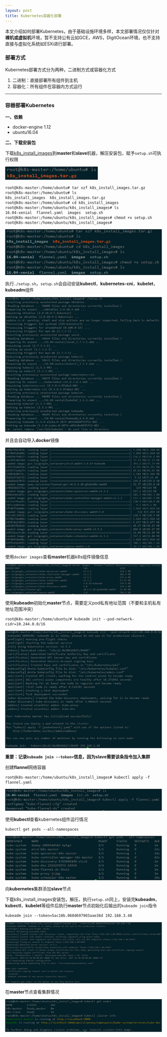 ```yaml
---
layout: post
title: Kubernetes容器化部署
---
```



本文介绍如何部署Kubernetes，由于基础设施环境多样，本文部署情况仅仅针对**裸机或虚拟机**环境，暂不支持公有云如GCE，AWS，DigitOcean环境，也不支持直接与虚拟化系统如ESXi进行部署。



### 部署方式

Kubernetes部署方式分为两种，二进制方式或容器化方式

1. 二进制：直接部署所有组件到主机
2. 容器化：所有组件在容器内方式运行




---

### 容器部署Kubernetes

**一、依赖**

* docker-engine 1.12
* ubuntu16.04



**二、下载安装包**

下载[k8s_install_images](\\192.168.3.36\lan_share_robin\k8s_install_images.tar.gz)到**master**和**slave**机器，解压安装包，赋予`setup.sh`可执行权限

![](https://raw.githubusercontent.com/RobinLe/RobinLe.github.io/master/_posts/images/1.PNG)

```
root@k8s-master:/home/ubuntu# tar xzf k8s_install_images.tar.gz 
root@k8s-master:/home/ubuntu# ls
k8s_install_images  k8s_install_images.tar.gz
root@k8s-master:/home/ubuntu# cd k8s_install_images
root@k8s-master:/home/ubuntu/k8s_install_images# ls
16.04-xenial  flannel.yaml  images  setup.sh
root@k8s-master:/home/ubuntu/k8s_install_images# chmod +x setup.sh 
root@k8s-master:/home/ubuntu/k8s_install_images# 
```

![file:///2.png](https://raw.githubusercontent.com/RobinLe/RobinLe.github.io/master/_posts/images/2.PNG)



执行`./setup.sh`，`setup.sh`会自动安装**kubectl**，**kubernetes-cni**，**kubelet**，**kubeadm**组件

![](https://raw.githubusercontent.com/RobinLe/RobinLe.github.io/master/_posts/images/3.PNG)

并且会自动导入**docker**镜像

![](https://raw.githubusercontent.com/RobinLe/RobinLe.github.io/master/_posts/images/4.PNG)

使用`docker images`查看**master**机器k8s组件镜像信息

![](https://raw.githubusercontent.com/RobinLe/RobinLe.github.io/master/_posts/images/5.PNG)



使用**kubeadm**初始化**master**节点，需要定义pod私有地址范围（不要和主机私有地址范围冲突）

```
root@k8s-master:/home/ubuntu/# kubeadm init --pod-network-cidr=10.244.0.0/16
```

![](https://raw.githubusercontent.com/RobinLe/RobinLe.github.io/master/_posts/images/6.PNG)

**重要：记录`kubeadm join --token=`信息，因为slave需要该条指令加入集群**

创建**flannel**网络容器

```
root@k8s-master:/home/ubuntu/k8s_install_images# kubectl apply -f flannel.yaml
```

![](https://raw.githubusercontent.com/RobinLe/RobinLe.github.io/master/_posts/images/7.PNG)

使用**kubectl**查看kubernetes组件运行情况

```
kubectl get pods --all-namespaces
```

![](https://raw.githubusercontent.com/RobinLe/RobinLe.github.io/master/_posts/images/8.PNG)



向**kubernetes**集群添加**slave**节点

下载k8s_install_images安装包，解压，执行`setup.sh`同上，安装完**kubeadm**，**kubectl**，**kubelet**等组件后执行**master**节点初始化后输出的`kubeadm join`指令

```
kubeadm join --token=5ac10b.060d697903aae36d 192.168.3.48
```

![](https://raw.githubusercontent.com/RobinLe/RobinLe.github.io/master/_posts/images/9.PNG)



在**master**节点查看集群情况

![](https://raw.githubusercontent.com/RobinLe/RobinLe.github.io/master/_posts/images/10.PNG)
